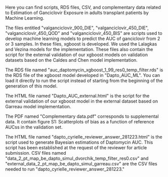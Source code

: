 Here you can find scripts, RDS files, CSV, and complementary data related to Estimation of Ganciclovir Exposure in adults transplant patients by Machine Learning.

The files entitled "valganciclovir_900_DIE", "valganciclovir_450_DIE", "valganciclovir_450_QOD" and "valganciclovir_450_BIS" are scripts used to develop machine learning models to predict the AUC of ganciclovir from 2 or 3 samples. In these files, xgboost is developed. We used the Lalagkas and Vezina models for the implementation. 
These files also contain the script for the external validation of our xgboost models on validation datasets based on the Caldes and Chen model implementation.


The RDS file named "auc_daptomycin_xgboost_1_99_res0_temp_filter.rds" is the RDS file of the xgboost model developed in "Dapto_AUC_ML". 
You can load it directly to run the script instead of starting from the beginning of the generation of this model.

The HTML file named "Dapto_AUC_external.html" is the script for the external validation of our xgboost model in the external dataset based on Garreau model implementation.

The PDF named "Complementary data.pdf" corresponds to supplemental data. 
It contain figure S1:  Scatterplots of bias as a function of reference AUCss in the validation set.


The HTML file named "dapto_cyrielle_reviewer_answer_281223.html" is the script used to generate Bayesian estimations of Daptomycin AUC. This script has been established at the request of the reviewer for article submission.
CSV files named "data_2_pt_map_be_dapto_simul_dvorchik_temp_filter_res0.csv" and "external_data_2_pt_map_be_dapto_simul_garreau.csv" are the CSV files needed to run "dapto_cyrielle_reviewer_answer_281223."

